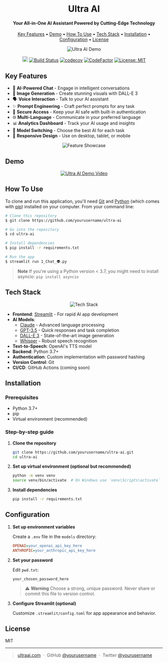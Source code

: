 <h1 align="center">
  <br>
  Ultra AI
  <br>
</h1>

<h4 align="center">Your All-in-One AI Assistant Powered by Cutting-Edge Technology</h4>

<p align="center">
  <a href="#key-features">Key Features</a> •
  <a href="#demo">Demo</a> •
  <a href="#how-to-use">How To Use</a> •
  <a href="#tech-stack">Tech Stack</a> •
  <a href="#installation">Installation</a> •
  <a href="#configuration">Configuration</a> •
  <a href="#license">License</a>
</p>

<p align="center">
  <img src="https://via.placeholder.com/700x400.png?text=Ultra+AI+Demo" alt="Ultra AI Demo">
</p>

<p align="center">
  <a href="https://badge.fury.io/py/ultra-ai"><img src="https://badge.fury.io/py/ultra-ai.svg" alt="PyPI version" height="18"></a>
  <a href="https://github.com/yourusername/ultra-ai/actions"><img src="https://github.com/yourusername/ultra-ai/workflows/Tests/badge.svg" alt="Build Status"></a>
  <a href="https://codecov.io/gh/yourusername/ultra-ai"><img src="https://codecov.io/gh/yourusername/ultra-ai/branch/main/graph/badge.svg" alt="codecov"></a>
  <a href="https://www.codefactor.io/repository/github/yourusername/ultra-ai"><img src="https://www.codefactor.io/repository/github/yourusername/ultra-ai/badge" alt="CodeFactor"></a>
  <a href="https://github.com/yourusername/ultra-ai/blob/main/LICENSE"><img src="https://img.shields.io/badge/License-MIT-yellow.svg" alt="License: MIT"></a>
</p>

## Key Features

* 🧠 **AI-Powered Chat** - Engage in intelligent conversations
* 🎨 **Image Generation** - Create stunning visuals with DALL-E 3
* 🗣️ **Voice Interaction** - Talk to your AI assistant
* ✨ **Prompt Engineering** - Craft perfect prompts for any task
* 🔐 **Secure Access** - Keep your AI safe with built-in authentication
* 🌐 **Multi-Language** - Communicate in your preferred language
* 📊 **Analytics Dashboard** - Track your AI usage and insights
* 🔄 **Model Switching** - Choose the best AI for each task
* 📱 **Responsive Design** - Use on desktop, tablet, or mobile

<p align="center">
  <img src="https://via.placeholder.com/800x400.png?text=Feature+Showcase" alt="Feature Showcase">
</p>

## Demo

<p align="center">
  <a href="https://www.youtube.com/watch?v=YOUTUBE_VIDEO_ID_HERE">
    <img src="https://via.placeholder.com/800x450.png?text=Ultra+AI+Demo+Video" alt="Ultra AI Demo Video">
  </a>
</p>

## How To Use

To clone and run this application, you'll need [Git](https://git-scm.com) and [Python](https://www.python.org/downloads/) (which comes with [pip](https://pip.pypa.io/en/stable/)) installed on your computer. From your command line:

```bash
# Clone this repository
$ git clone https://github.com/yourusername/ultra-ai

# Go into the repository
$ cd ultra-ai

# Install dependencies
$ pip install -r requirements.txt

# Run the app
$ streamlit run 1_Chat_👽.py
```

> **Note**
> If you're using a Python version < 3.7, you might need to install asyncio: `pip install asyncio`

## Tech Stack

<p align="center">
  <img src="https://via.placeholder.com/900x300.png?text=Tech+Stack+Visualization" alt="Tech Stack">
</p>

- **Frontend**: [Streamlit](https://streamlit.io/) - For rapid AI app development
- **AI Models**: 
  - [Claude](https://www.anthropic.com) - Advanced language processing
  - [GPT-3.5](https://openai.com/api/) - Quick responses and task completion
  - [DALL-E 3](https://openai.com/dall-e-3) - State-of-the-art image generation
  - [Whisper](https://openai.com/research/whisper) - Robust speech recognition
- **Text-to-Speech**: OpenAI's TTS model
- **Backend**: Python 3.7+
- **Authentication**: Custom implementation with password hashing
- **Version Control**: Git
- **CI/CD**: GitHub Actions (coming soon)

## Installation

### Prerequisites

- Python 3.7+
- pip
- Virtual environment (recommended)

### Step-by-step guide

1. **Clone the repository**
   ```bash
   git clone https://github.com/yourusername/ultra-ai.git
   cd ultra-ai
   ```

2. **Set up virtual environment (optional but recommended)**
   ```bash
   python -m venv venv
   source venv/bin/activate  # On Windows use `venv\Scripts\activate`
   ```

3. **Install dependencies**
   ```bash
   pip install -r requirements.txt
   ```

## Configuration

1. **Set up environment variables**

   Create a `.env` file in the `models` directory:

   ```ini
   OPENAI=your_openai_api_key_here
   ANTHROPIC=your_anthropic_api_key_here
   ```

2. **Set your password**

   Edit `pwd.txt`:

   ```
   your_chosen_password_here
   ```

   > ⚠️ **Warning**
   > Choose a strong, unique password. Never share or commit this file to version control.

3. **Configure Streamlit (optional)**

   Customize `.streamlit/config.toml` for app appearance and behavior.

## License

MIT

---

> [ultraai.com](https://www.ultraai.com) &nbsp;&middot;&nbsp;
> GitHub [@yourusername](https://github.com/yourusername) &nbsp;&middot;&nbsp;
> Twitter [@yourusername](https://twitter.com/yourusername)
